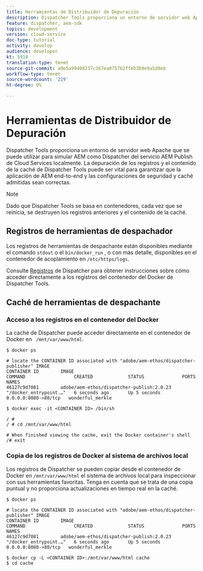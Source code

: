```yaml
---
title: Herramientas de Distribuidor de Depuración
description: Dispatcher Tools proporciona un entorno de servidor web Apache que se puede utilizar para simular AEM como Dispatcher del servicio AEM Publish de Cloud Services localmente. La depuración de los registros y el contenido de la caché de Dispatcher Tools puede ser vital para garantizar que la aplicación de AEM end-to-end y las configuraciones de seguridad y caché admitidas sean correctas.
feature: dispatcher, aem-sdk
topics: development
version: cloud-service
doc-type: tutorial
activity: develop
audience: developer
kt: 5918
translation-type: tm+mt
source-git-commit: a0e5a99408237c367ea075762ffeb3b9e9a5d8eb
workflow-type: tm+mt
source-wordcount: '229'
ht-degree: 0%

---
```



# Herramientas de Distribuidor de Depuración

Dispatcher Tools proporciona un entorno de servidor web Apache que se puede utilizar para simular AEM como Dispatcher del servicio AEM Publish de Cloud Services localmente.
La depuración de los registros y el contenido de la caché de Dispatcher Tools puede ser vital para garantizar que la aplicación de AEM end-to-end y las configuraciones de seguridad y caché admitidas sean correctas.

>[!NOTE]
>
>Dado que Dispatcher Tools se basa en contenedores, cada vez que se reinicia, se destruyen los registros anteriores y el contenido de la caché.

## Registros de herramientas de despachador

Los registros de herramientas de despachante están disponibles mediante el comando `stdout` o el `bin/docker_run` , o con más detalle, disponibles en el contenedor de acoplamiento en `/etc/https/logs`.

Consulte [Registros](./logs.md#dispatcher-logs) de Dispatcher para obtener instrucciones sobre cómo acceder directamente a los registros del contenedor del Docker de Dispatcher Tools.

## Caché de herramientas de despachante

### Acceso a los registros en el contenedor del Docker

La caché de Dispatcher puede acceder directamente en el contenedor de Docker en ` /mnt/var/www/html`.

```shell
$ docker ps

# locate the CONTAINER ID associated with "adobe/aem-ethos/dispatcher-publisher" IMAGE
CONTAINER ID        IMAGE                                       COMMAND                  CREATED             STATUS              PORTS                  NAMES
46127c9d7081        adobe/aem-ethos/dispatcher-publish:2.0.23   "/docker_entrypoint.…"   6 seconds ago       Up 5 seconds        0.0.0.0:8080->80/tcp   wonderful_merkle

$ docker exec -it <CONTAINER ID> /bin/sh

/ # 
/ # cd /mnt/var/www/html

# When finished viewing the cache, exit the Docker container's shell
/# exit
```

### Copia de los registros de Docker al sistema de archivos local

Los registros de Dispatcher se pueden copiar desde el contenedor de Docker en `/mnt/var/www/html` el sistema de archivos local para inspeccionar con sus herramientas favoritas. Tenga en cuenta que se trata de una copia puntual y no proporciona actualizaciones en tiempo real en la caché.

```shell
$ docker ps

# locate the CONTAINER ID associated with "adobe/aem-ethos/dispatcher-publisher" IMAGE
CONTAINER ID        IMAGE                                       COMMAND                  CREATED             STATUS              PORTS                  NAMES
46127c9d7081        adobe/aem-ethos/dispatcher-publish:2.0.23   "/docker_entrypoint.…"   6 seconds ago       Up 5 seconds        0.0.0.0:8080->80/tcp   wonderful_merkle

$ docker cp -L <CONTAINER ID>:/mnt/var/www/html cache 
$ cd cache
```

